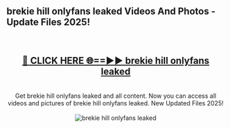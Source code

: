 <h2>brekie hill onlyfans leaked Videos And Photos - Update Files 2025!</h2>
<br>
<div align="center">
<h2><a href="https://top-ai-tools.click/QrbHav" rel="nofollow">🔴 CLICK HERE 🌐==►► brekie hill onlyfans leaked</a></h2>
<br>
Get brekie hill onlyfans leaked and all content. Now you can access all videos and pictures of brekie hill onlyfans leaked. New Updated Files 2025!
<br>
<br>
<a href="https://top-ai-tools.click/QrbHav" rel="nofollow" data-target="animated-image.originalLink"><img src="https://i.ibb.co.com/WyWwxjT/player-gif2.gif" alt="brekie hill onlyfans leaked" style="max-width: 100%; display: inline-block;" data-target="animated-image.originalImage"></a>
</div>
<br>